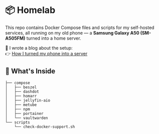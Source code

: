 # 📦 Homelab

This repo contains Docker Compose files and scripts for my self-hosted services, all running on my old phone — a **Samsung Galaxy A50 (SM-A505FM)** turned into a home server.

📖 I wrote a blog about the setup:  
👉 [How I turned my phone into a server](https://terminaate.site/blog/home-server-creation)

## 📁 What's Inside

```
├── compose
│   ├── beszel
│   ├── dashdot
│   ├── homarr
│   ├── jellyfin-aio
│   ├── metube
│   ├── npm
│   ├── portainer
│   └── vaultwarden
└── scripts
    └── check-docker-support.sh
```
